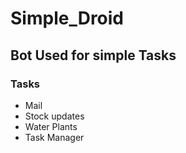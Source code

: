 # Simple_Droid

## Bot Used for simple Tasks

### Tasks
* Mail
* Stock updates
* Water Plants
* Task Manager 
